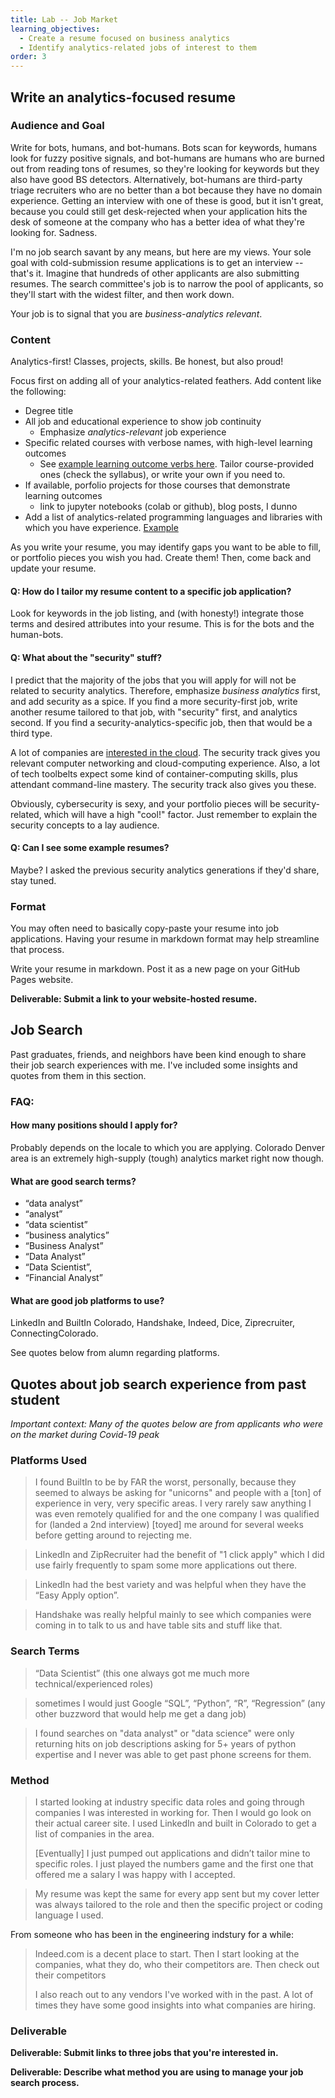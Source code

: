 ```yaml
---
title: Lab -- Job Market
learning_objectives:
  - Create a resume focused on business analytics
  - Identify analytics-related jobs of interest to them
order: 3
---
```


## Write an analytics-focused resume

### Audience and Goal

Write for bots, humans, and bot-humans.
Bots scan for keywords, humans look for fuzzy positive signals, and bot-humans
are humans who are burned out from reading tons of resumes, so they're looking
for keywords but they also have good BS detectors. Alternatively, bot-humans are
third-party triage recruiters who are no better than a bot because they have no
domain experience. Getting an interview with one of these is good, but it isn't great,
because you could still get desk-rejected when your application hits the desk of someone
at the company who has a better idea of what they're looking for. Sadness.

I'm no job search savant by any means, but here are my views. Your sole goal
with cold-submission resume applications is to get an interview -- that's it. Imagine
that hundreds of other applicants are also submitting resumes. The search committee's
job is to narrow the pool of applicants, so they'll start with the widest filter,
and then work down.

Your job is to signal that you are _business-analytics relevant_.


### Content
Analytics-first! Classes, projects, skills. Be honest, but also proud!

Focus first on
adding all of your analytics-related feathers. Add content like the following:

* Degree title
* All job and educational experience to show job continuity
  * Emphasize _analytics-relevant_ job experience
* Specific related courses with verbose names, with high-level learning outcomes
  * See [example learning outcome verbs here](https://citl.indiana.edu/teaching-resources/course-design/developing-learning-outcomes/index.html). Tailor course-provided ones
    (check the syllabus), or write your own if you need to.
* If available, porfolio projects for those courses that demonstrate learning outcomes
  * link to jupyter notebooks (colab or github), blog posts, I dunno
* Add a list of analytics-related programming languages and libraries with which
  you have experience. [Example](https://imgur.com/gallery/r0SEEoh)

As you write your resume, you may identify gaps you want to be able to fill, or
portfolio pieces you wish you had. Create them! Then, come back and update your resume.


#### Q: How do I tailor my resume content to a specific job application?

Look for keywords in the job listing, and (with honesty!) integrate those terms
and desired attributes into your resume. This is for the bots and the human-bots.


#### Q: What about the "security" stuff?

I predict that the majority of the jobs that you will apply for will not be related
to security analytics. Therefore, emphasize _business analytics_ first, and add
security as a spice. If you find a more security-first job, write another resume
tailored to that job, with "security" first, and analytics second. If you find
a security-analytics-specific job, then that would be a third type.

A lot of companies are [interested in the cloud](https://www.youtube.com/watch?v=9ntPxdWAWq8). The security track gives you relevant computer networking
and cloud-computing experience. Also, a lot of tech toolbelts expect some kind
of container-computing skills, plus
attendant command-line mastery. The security track also gives you these.

Obviously, cybersecurity is sexy, and your portfolio pieces will be security-related,
which will have a high "cool!" factor. Just remember to explain the security concepts
to a lay audience.


#### Q: Can I see some example resumes?

Maybe? I asked the previous security analytics generations if they'd share, stay tuned.


### Format

You may often need to basically copy-paste your resume into job applications.
Having your resume in markdown format may help streamline that process.

Write your resume in markdown. Post it as a new page on your GitHub Pages website.

**Deliverable: Submit a link to your website-hosted resume.**


## Job Search

Past graduates, friends, and neighbors have been kind enough to share their job search
experiences with me. I've included some insights and quotes from them in this section.

### FAQ:

#### How many positions should I apply for?

Probably depends on the locale to which you are applying. Colorado Denver area is
an extremely high-supply (tough) analytics market right now though.


#### What are good search terms?

* “data analyst”
* “analyst”
* “data scientist”
* “business analytics”
* “Business Analyst”
* “Data Analyst”
* “Data Scientist”,
* “Financial Analyst”

#### What are good job platforms to use?

LinkedIn and BuiltIn Colorado, Handshake, Indeed, Dice, Ziprecruiter, ConnectingColorado.

See quotes below from alumn regarding platforms.

## Quotes about job search experience from past student

_Important context: Many of the quotes below are from applicants who were on the market during Covid-19 peak_

### Platforms Used

> I found BuiltIn to be by FAR the worst, personally, because they seemed to always be asking for "unicorns" and people with a [ton] of experience in very, very specific areas. I very rarely saw anything I was even remotely qualified for and the one company I was qualified for (landed a 2nd interview) [toyed] me around for several weeks before getting around to rejecting me.

> LinkedIn and ZipRecruiter had the benefit of "1 click apply" which I did use fairly frequently to spam some more applications out there.

> LinkedIn had the best variety and was helpful when they have the “Easy Apply option”.

> Handshake was really helpful mainly to see which companies were coming in to talk to us and have table sits and stuff like that.


### Search Terms

> “Data Scientist” (this one always got me much more technical/experienced roles)

> sometimes I would just Google “SQL”, “Python”, “R”, “Regression” (any other buzzword that would help me get a dang job)

> I found searches on "data analyst" or "data science" were only returning hits on job descriptions asking for 5+ years of python expertise and I never was able to get past phone screens for them.


### Method

> I started looking at industry specific data roles and going through companies I was interested in working for. Then I would go look on their actual career site. I used LinkedIn and built in Colorado to get a list of companies in the area.
>
> [Eventually] I just pumped out applications and didn’t tailor mine to specific roles. I just played the numbers game and the first one that offered me a salary I was happy with I accepted.

> My resume was kept the same for every app sent but my cover letter was always tailored to the role and then the specific project or coding language I used.

From someone who has been in the engineering indstury for a while:

> Indeed.com is a decent place to start. Then I start looking at the companies, what they do, who their competitors are. Then check out their competitors
>
> I also reach out to any vendors I've worked with in the past. A lot of times they have some good insights into what companies are hiring.



### Deliverable

**Deliverable: Submit links to three jobs that you're interested in.**

**Deliverable: Describe what method you are using to manage your job search process.**
